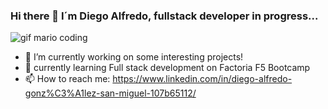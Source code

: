 ### Hi there 👋 I´m Diego Alfredo, fullstack developer in progress...


![gif mario coding](https://user-images.githubusercontent.com/116892725/228663373-8cd6d3df-1e28-461c-9890-330a1a505d53.gif)
- 🔭 I’m currently working on some interesting projects!
- 🌱 currently learning Full stack development on Factoria F5 Bootcamp
- 📫 How to reach me: https://www.linkedin.com/in/diego-alfredo-gonz%C3%A1lez-san-miguel-107b65112/

